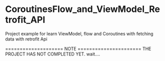 # CoroutinesFlow_and_ViewModel_Retrofit_API
Project example for learn ViewModel, flow and Coroutines with fetching data with retrofit Api

==================== NOTE ======================
THE PROJECT HAS NOT COMPLETED YET. wait....
